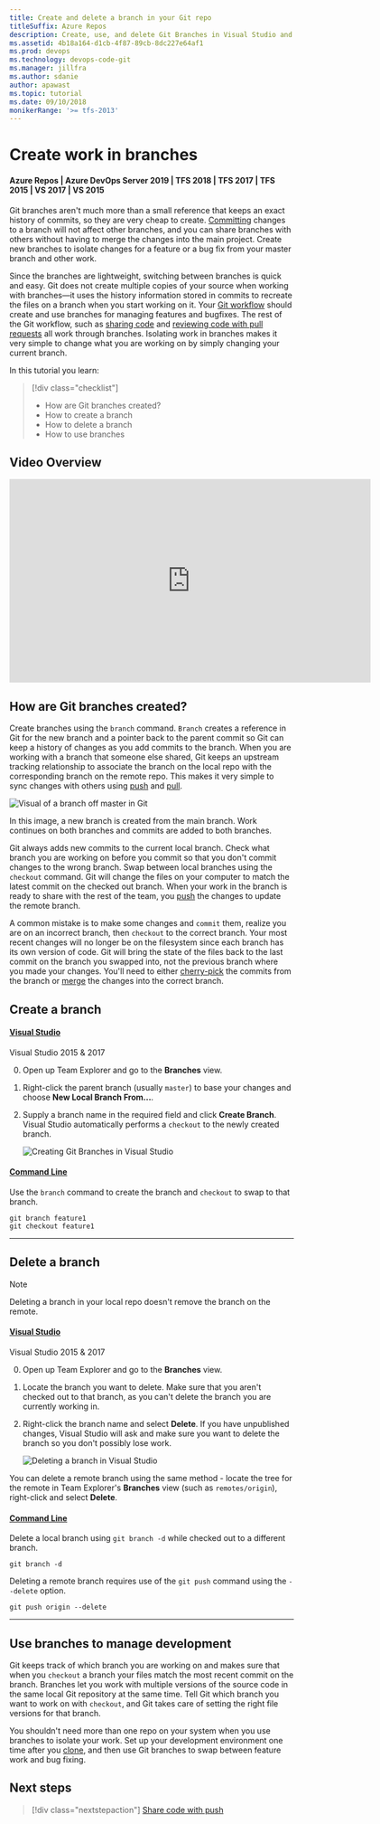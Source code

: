 ```yaml
---
title: Create and delete a branch in your Git repo
titleSuffix: Azure Repos
description: Create, use, and delete Git Branches in Visual Studio and from the command line
ms.assetid: 4b18a164-d1cb-4f87-89cb-8dc227e64af1
ms.prod: devops
ms.technology: devops-code-git 
ms.manager: jillfra
ms.author: sdanie
author: apawast
ms.topic: tutorial
ms.date: 09/10/2018
monikerRange: '>= tfs-2013'
---
```


# Create work in branches  

#### Azure Repos | Azure DevOps Server 2019 | TFS 2018 | TFS 2017 | TFS 2015 | VS 2017 | VS 2015

Git branches aren't much more than a small reference that keeps an exact history of commits, so they are very cheap to create.
[Committing](commits.md) changes to a branch will not affect other branches, and you can share branches with others without having to merge the changes into the main project.
Create new branches to isolate changes for a feature or a bug fix from your master branch and other work. 

Since the branches are lightweight, switching between branches is quick and easy. 
Git does not create multiple copies of your source when working with branches&mdash;it uses the history information stored in commits to recreate the files on a branch when you start working on it.
Your [Git workflow](gitworkflow.md) should create and use branches for managing features and bugfixes.
The rest of the Git workflow, such as [sharing code](pushing.md) and [reviewing code with pull requests](pullrequest.md) all work through branches.
Isolating work in branches makes it very simple to change what you are working on by simply changing your current branch.

In this tutorial you learn:

> [!div class="checklist"]
> * How are Git branches created?
> * How to create a branch
> * How to delete a branch
> * How to use branches

## Video Overview

<iframe src="https://channel9.msdn.com/series/Team-Services-Git-Tutorial/Git-Tutorial-Branches/player" width="640" height="360" allowFullScreen frameBorder="0"></iframe>

## How are Git branches created?

Create branches using the `branch` command. `Branch` creates a reference in Git for the new branch and a pointer back to the parent commit so Git can keep a history of changes as you add commits to the branch. 
When you are working with a branch that someone else shared, Git keeps an upstream tracking relationship to associate the branch on the local repo with the corresponding branch on the remote repo.
This makes it very simple to sync changes with others using [push](pushing.md) and [pull](pulling.md).

![Visual of a branch off master in Git](_img/branch.png)

In this image, a new branch is created from the main branch. Work continues on both branches and commits are added to both branches. 

Git always adds new commits to the current local branch. Check what branch you are working on before you commit so that you don't commit changes to the wrong branch. 
Swap between local branches using the `checkout` command. Git will change the files on your computer to match the latest commit on the checked out branch.
When your work in the branch is ready to share with the rest of the team, you [push](pushing.md) the changes to update the remote branch. 

A common mistake is to make some changes and `commit` them, realize you are on an incorrect branch, then `checkout` to the correct branch.
Your most recent changes will no longer be on the filesystem since each branch has its own version of code. 
Git will bring the state of the files back to the last commit on the branch you swapped into, not the previous branch where you made your changes. 
You'll need to either [cherry-pick](cherry-pick.md) the commits from the branch or [merge](pulling.md#update-branches-with-merge) the changes into the correct branch.

## Create a branch

#### [Visual Studio](#tab/visual-studio/)
Visual Studio 2015 & 2017

0. Open up Team Explorer and go to the **Branches** view.
1. Right-click the parent branch (usually `master`) to base your changes and choose **New Local Branch From...**. 
2. Supply a branch name in the required field and click **Create Branch**. Visual Studio automatically performs a `checkout` to the newly created branch.

    ![Creating Git Branches in Visual Studio](_img/vsbranch.gif)   

#### [Command Line](#tab/command-line/)
Use the `branch` command to create the branch and `checkout` to swap to that branch.

```
git branch feature1
git checkout feature1
```

* * *
## Delete a branch

> [!NOTE] 
> Deleting a branch in your local repo doesn't remove the branch on the remote.

#### [Visual Studio](#tab/visual-studio/)
Visual Studio 2015 & 2017

0. Open up Team Explorer and go to the **Branches** view.
1. Locate the branch you want to delete. Make sure that you aren't checked out to that branch, as you can't delete the branch you are currently working in.
2. Right-click the branch name and select **Delete**. If you have unpublished changes, Visual Studio will ask and make sure you want to delete the branch so you don't possibly lose work.

    ![Deleting a branch in Visual Studio](_img/vsbranchdelete.gif)

You can delete a remote branch using the same method - locate the tree for the remote in Team Explorer's **Branches** view (such as `remotes/origin`), right-click and select **Delete**.

#### [Command Line](#tab/command-line/)
Delete a local branch using `git branch -d` while checked out to a different branch.

```
git branch -d
```

Deleting a remote branch requires use of the `git push` command using the `--delete` option.

```
git push origin --delete
```

* * *
## Use branches to manage development

Git keeps track of which branch you are working on and makes sure that when you `checkout` a branch your files match the most recent commit on the branch. 
Branches let you work with multiple versions of the source code in the same local Git repository at the same time. 
Tell Git which branch you want to work on with `checkout`, and Git takes care of setting the right file versions for that branch.

You shouldn't need more than one repo on your system when you use branches to isolate your work. 
Set up your development environment one time after you [clone](clone.md), and then use Git branches to swap between feature work and bug fixing. 

## Next steps

> [!div class="nextstepaction"]
> [Share code with push](pushing.md)
